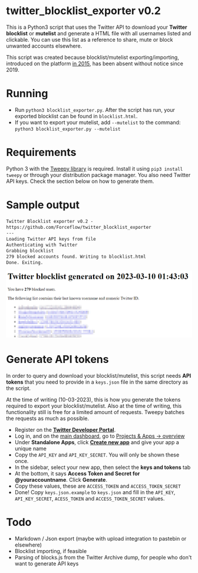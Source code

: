 # twitter_blocklist_exporter v0.2
This is a Python3 script that uses the Twitter API to download your **Twitter blocklist** or **mutelist** and generate a HTML file with all usernames listed and clickable. You can use this list as a reference to share, mute or block unwanted accounts elsewhere.

This script was created because blocklist/mutelist exporting/importing, introduced on the platform [in 2015](https://blog.twitter.com/en_us/a/2015/sharing-block-lists-to-help-make-twitter-safer), has been absent without notice since 2019.

# Running
* Run `python3 blocklist_exporter.py`. After the script has run, your exported blocklist can be found in `blocklist.html`.
* If you want to export your mutelist, add `--mutelist` to the command: `python3 blocklist_exporter.py --mutelist`

# Requirements
Python 3 with the [Tweepy library](https://docs.tweepy.org/en/stable/install.html) is required. Install it using `pip3 install tweepy` or through your distribution package manager.  You also need Twitter API keys. Check the section below on how to generate them.

# Sample output
```
Twitter Blocklist exporter v0.2 - https://github.com/Forceflow/twitter_blocklist_exporter
---
Loading Twitter API keys from file
Authenticating with Twitter
Grabbing blocklist
279 blocked accounts found. Writing to blocklist.html
Done. Exiting.
```
<img src="https://raw.githubusercontent.com/Forceflow/twitter_blocklist_exporter/main/sample_output.png" alt="Sample Output" width="710">

# Generate API tokens
In order to query and download your blocklist/mutelist, this script needs **API tokens** that you need to provide in a `keys.json` file in the same directory as the script.

At the time of writing (10-03-2023), this is how you generate the tokens required to export your blocklist/mutelist. Also at the time of writing, this functionality still is free for a limited amount of requests. Tweepy batches the requests as much as possible.

* Register on the **[Twitter Developer Portal](https://developer.twitter.com/)**.
* Log in, and on the [main dashboard](https://developer.twitter.com/en/portal/dashboard), go to [Projects & Apps -> overview](https://developer.twitter.com/en/portal/projects-and-apps)
* Under **Standalone Apps**, click [**Create new app**](https://developer.twitter.com/en/portal/apps/new) and give your app a unique name
* Copy the `API_KEY` and `API_KEY_SECRET`. You will only be shown these once.
* In the sidebar, select your new app, then select the **keys and tokens** tab
* At the bottom, it says **Access Token and Secret for @youraccountname**. Click **Generate**.
* Copy these values, these are `ACCESS_TOKEN` and `ACCESS_TOKEN_SECRET`
* Done! Copy `keys.json.example` to `keys.json` and fill in the `API_KEY`, `API_KEY_SECRET`, `ACESS_TOKEN` and `ACCESS_TOKEN_SECRET` values.

# Todo
* Markdown / Json export (maybe with upload integration to pastebin or elsewhere)
* Blocklist importing, if feasible
* Parsing of blocks.js from the Twitter Archive dump, for people who don't want to generate API keys
